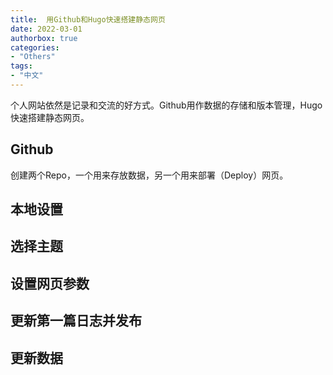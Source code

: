 ```yaml
---
title:  用Github和Hugo快速搭建静态网页
date: 2022-03-01
authorbox: true
categories:
- "Others"
tags:
- "中文"
---
```


个人网站依然是记录和交流的好方式。Github用作数据的存储和版本管理，Hugo快速搭建静态网页。

<!--more-->

## Github

创建两个Repo，一个用来存放数据，另一个用来部署（Deploy）网页。

## 本地设置

## 选择主题

## 设置网页参数

## 更新第一篇日志并发布

## 更新数据